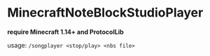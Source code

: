 # MinecraftNoteBlockStudioPlayer
<strong>require Minecraft 1.14+ and ProtocolLib</strong>

usage: `/songplayer <stop/play> <nbs file>`
